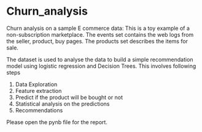 # Churn_analysis
Churn analysis on a sample E commerce data:
This is a toy example of a non-subscription marketplace. The events set contains the web logs from the seller, product, buy pages. The products set describes the items for sale.

The dataset is used to analyse the data to build a simple recommendation model using logistic regression and Decision Trees.
This involves following steps 
1. Data Exploration
2. Feature extraction
3. Predict if the product will be bought or not
4. Statistical analysis on the predictions
5. Recommendations


Please open the pynb file for the report.
